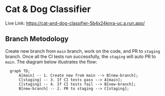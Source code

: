 # Cat & Dog Classifier
Live Link: https://cat-and-dog-classifier-5b4x24knra-uc.a.run.app/

## Branch Metodology
Create new branch from `main` branch, work on the code, and PR to `staging` branch. Once all the CI tests run successfully, the `staging` will auto PR to `main`. The diagram below illustrates the flow:

```mermaid
  graph TD;
      A[main] -- 1. Create new from main --> B[new-branch];
      C[staging] -- 3. If CI tests pass --> A[main];
      C[staging] -- 4. If CI tests fail --> B[new-branch];
      B[new-branch] -- 2. PR to staging --> C[staging];
```

      
